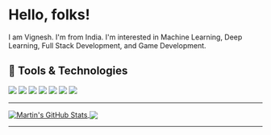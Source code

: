 # Hello, folks!
I am Vignesh.  I'm from India.  I'm interested in Machine Learning, Deep Learning, Full Stack Development, and Game Development.

## 🔧 Tools & Technologies
![](https://img.shields.io/badge/OS-Linux-informational?style=flat&logo=linux&logoColor=white&color=green)
![](https://img.shields.io/badge/OS-Windows-informational?style=flat&logo=windows&logoColor=blue&color=green)
![](https://img.shields.io/badge/Code-Python-informational?style=flat&logo=python&logoColor=skyblue&color=brightgreen)
![](https://img.shields.io/badge/Code-JavaScript-informational?style=flat&logo=javascript&logoColor=yellow&color=brightgreen)
![](https://img.shields.io/badge/Shell-Bash-informational?style=flat&logo=gnu-bash&logoColor=white&color=black)
![](https://img.shields.io/badge/Tools-MongoDB-informational?style=flat&logo=mongodb&logoColor=green&color=informational)
![](https://img.shields.io/badge/Tools-GraphQL-informational?style=flat&logo=graphql&logoColor=ff69b4&color=informational)
<hr />

<a href="https://github.com/vicky1999?tab=repositories">
  <img align="center" src="https://github-readme-stats.vercel.app/api?username=vicky1999&show_icons=true&line_height=27&count_private=true&title_color=blue&text_color=c9cacc&icon_color=skyblue&bg_color=1d1f21" alt="Martin's GitHub Stats" />
</a>

<a href="https://github.com/vicky1999">
  <img align="center" src="https://github-readme-stats.vercel.app/api/top-langs/?username=vicky1999&langs_count=10&layout=compact&title_color=blue&text_color=c9cacc&icon_color=2bbc8a&bg_color=1d1f21" />
</a>
<hr />
